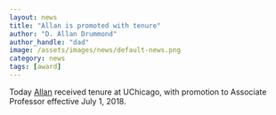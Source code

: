 ```yaml
---
layout: news
title: "Allan is promoted with tenure"
author: "D. Allan Drummond"
author_handle: "dad"
image: /assets/images/news/default-news.png
category: news
tags: [award]
---
```

Today [Allan] received tenure at UChicago, with promotion to Associate Professor effective July 1, 2018.

[Allan]: /team/d-allan-drummond